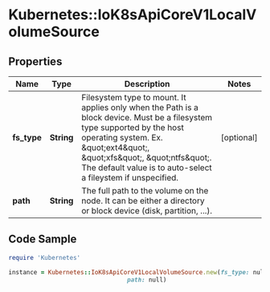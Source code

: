 # Kubernetes::IoK8sApiCoreV1LocalVolumeSource

## Properties

Name | Type | Description | Notes
------------ | ------------- | ------------- | -------------
**fs_type** | **String** | Filesystem type to mount. It applies only when the Path is a block device. Must be a filesystem type supported by the host operating system. Ex. \&quot;ext4\&quot;, \&quot;xfs\&quot;, \&quot;ntfs\&quot;. The default value is to auto-select a fileystem if unspecified. | [optional] 
**path** | **String** | The full path to the volume on the node. It can be either a directory or block device (disk, partition, ...). | 

## Code Sample

```ruby
require 'Kubernetes'

instance = Kubernetes::IoK8sApiCoreV1LocalVolumeSource.new(fs_type: null,
                                 path: null)
```


